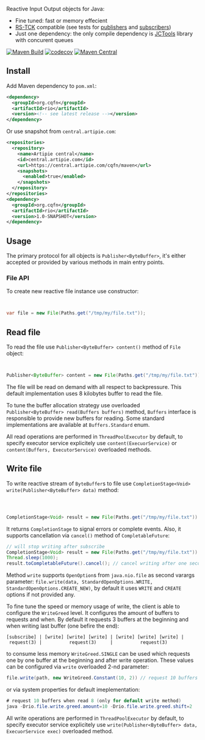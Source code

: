 Reactive Input Output objects for Java:
 - Fine tuned: fast or memory effecient
 - [RS-TCK](https://github.com/reactive-streams/reactive-streams-jvm/tree/master/tck) compatible (see tests for [publishers](https://github.com/g4s8/rio/blob/master/src/test/java/wtf/g4s8/rio/file/ReadFlowTest.java) and [subscribers](https://github.com/g4s8/rio/blob/master/src/test/java/wtf/g4s8/rio/file/WriteSubscriberTest.java))
 - Just one dependency: the only compile dependency is [JCTools](https://github.com/JCTools/JCTools) library with concurent queues

[![Maven Build](https://github.com/g4s8/rio/workflows/Maven%20Build/badge.svg)](https://github.com/g4s8/rio/actions?query=workflow%3A%22Maven+Build%22)
[![codecov](https://codecov.io/gh/g4s8/rio/branch/master/graph/badge.svg)](https://codecov.io/gh/g4s8/rio)
[![Maven Central](https://img.shields.io/maven-central/v/wtf.g4s8/rio.svg)](https://maven-badges.herokuapp.com/maven-central/wtf.g4s8/rio)

## Install

Add Maven dependency to `pom.xml`:
```xml
<dependency>
  <groupId>org.cqfn</groupId>
  <artifactId>rio</artifactId>
  <version><!-- see latest release --></version>
</dependency>
```

Or use snapshot from `central.artipie.com`:
```xml
<repositories>
  <repository>
    <name>Artipie central</name>
    <id>central.artipie.com</id>
    <url>https://central.artipie.com/cqfn/maven</url>
    <snapshots>
      <enabled>true</enabled>
    </snapshots>
  </repository>
</repositories>
<dependency>
  <groupId>org.cqfn</groupId>
  <artifactId>rio</artifactId>
  <version>1.0-SNAPSHOT</version>
</dependency>
```

## Usage

The primary protocol for all objects is `Publisher<ByteBuffer>`, it's either accepted or provided
by various methods in main entry points.

### File API

To create new reactive file instance use constructor:
```java


var file = new File(Paths.get("/tmp/my/file.txt"));
```

## Read file

To read the file use `Publisher<ByteBuffer> content()` method of `File` object:
```java


Publisher<ByteBuffer> content = new File(Paths.get("/tmp/my/file.txt")).content();
```

The file will be read on demand with all respect to backpressure.
This default implementation uses 8 kilobytes buffer to read the file.

To tune the buffer allocation strategy use overloaded `Publisher<ByteBuffer> read(Buffers buffers)` method,
`Buffers` interface is responsible to provide new buffers for reading. Some standard implementations are
available at `Buffers.Standard` enum.

All read operations are performed in `ThreadPoolExecutor` by default, to specify executor service explicitely use
`content(ExecuorService)` or `content(Buffers, ExecutorService)` overloaded methods.

## Write file

To write reactive stream of `ByteBuffer`s to file use `CompletionStage<Void> write(Publisher<ByteBuffer> data)`
method:

```java



CompletionStage<Void> result = new File(Paths.get("/tmp/my/file.txt")).write(data);
```
It returns `CompletionStage` to signal errors or complete events. Also, it supports cancellation via
`cancel()` method of `CompletableFuture`:
```java
// will stop writing after subscribe
CompletionStage<Void> result = new File(Paths.get("/tmp/my/file.txt")).write(data);
Thread.sleep(1000);
result.toCompletableFuture().cancel(); // cancel writing after one second
```

Method `write` supports `OpenOption`s from `java.nio.file` as second varargs parameter:
`file.write(data, StandardOpenOptions.WRITE, StandardOpenOptions.CREATE_NEW)`, by default it uses
`WRITE` and `CREATE` options if not provided any.

To fine tune the speed or memory usage of write, the client is able to configure the `WriteGreed` level.
It configures the amount of buffers to requests and when. By default it requests 3 buffers at the beginning and
when writing last buffer (one befire the end):
```
[subscribe] | [write] [write] [write] | [write] [write] [write] |
 request(3) |          request(3)     |          request(3)
```
to consume less memory `WriteGreed.SINGLE` can be used which requests one by one buffer at the beginning and after
write operation. These values can be configured via `write` overloaded 2-nd parameter:
```java
file.write(path, new WriteGreed.Constant(10, 2)) // request 10 buffers when read 8
```
or via system properties for default imeplementation:
```java
# request 10 buffers when read 8 (only for default write method)
java -Drio.file.write.greed.amount=10 -Drio.file.write.greed.shift=2
```

All write operations are performed in `ThreadPoolExecutor` by default, to specify executor service explicitely use
`write(Publisher<ByteBuffer> data, ExecuorService exec)` overloaded method.
